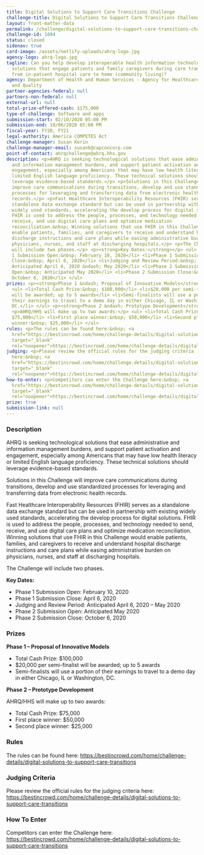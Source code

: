```yaml
---
title: Digital Solutions to Support Care Transitions Challenge
challenge-title: Digital Solutions to Support Care Transitions Challenge
layout: front-matter-data
permalink: /challenge/digital-solutions-to-support-care-transitions-challenge/
challenge-id: 1094
status: closed
sidenav: true
card-image: /assets/netlify-uploads/ahrq-logo.jpg
agency-logo: ahrq-logo.jpg
tagline: Can you help develop interoperable health information technology (IT)
  solutions that engage patients and family caregivers during care transitions
  from in-patient hospital care to home (community living)?
agency: Department of Health and Human Services - Agency for Healthcare Research
  and Quality
partner-agencies-federal: null
partners-non-federal: null
external-url: null
total-prize-offered-cash: $175,000
type-of-challenge: Software and apps
submission-start: 02/10/2020 05:00 PM
submission-end: 10/06/2020 05:00 PM
fiscal-year: FY20, FY21
legal-authority: America COMPETES Act
challenge-manager: Susan Kerin
challenge-manager-email: susank@capconcorp.com
point-of-contact: ahrqchallenge@ahrq.hhs.gov
description: <p>AHRQ is seeking technological solutions that ease administrative
  and information management burdens, and support patient activation and
  engagement, especially among Americans that may have low health literacy or
  limited English language proficiency. These technical solutions should
  leverage evidence-based standards.</p> <p>Solutions in this Challenge will
  improve care communications during transitions, develop and use standardized
  processes for leveraging and transferring data from electronic health
  records.</p> <p>Fast Healthcare Interoperability Resources (FHIR) serves as a
  standalone data exchange standard but can be used in partnership with existing
  widely used standards, accelerating the develop process for digital solutions.
  FHIR is used to address the people, processes, and technology needed to send,
  receive, and use digital care plans and optimize medication
  reconciliation.&nbsp; Winning solutions that use FHIR in this Challenge would
  enable patients, families, and caregivers to receive and understand hospital
  discharge instructions and care plans while easing administrative burden on
  physicians, nurses, and staff at discharging hospitals.</p> <p>The Challenge
  will include two phases.</p> <p><strong>Key Dates:</strong></p> <ul> <li>Phase
  1 Submission Open:&nbsp; February 10, 2020</li> <li>Phase 1 Submission
  Close:&nbsp; April 6, 2020</li> <li>Judging and Review Period:&nbsp;
  Anticipated April 6, 2020 &ndash; May 2020</li> <li>Phase 2 Submission
  Open:&nbsp; Anticipated May 2020</li> <li>Phase 2 Submission Close:&nbsp;
  October 6, 2020</li> </ul>
prizes: <p><strong>Phase 1 &ndash; Proposal of Innovative Models</strong></p>
  <ul> <li>Total Cash Prize:&nbsp; $100,000</li> <li>$20,000 per semi-finalist
  will be awarded; up to 5 awards</li> <li>Semi-finalists will use a portion of
  their earnings to travel to a demo day in either Chicago, IL or Washington,
  DC.</li> </ul> <p><strong>Phase 2 &ndash; Prototype Development</strong></p>
  <p>AHRQ/HHS will make up to two awards:</p> <ul> <li>Total Cash Prize:&nbsp;
  $75,000</li> <li>First place winner:&nbsp; $50,000</li> <li>Second place
  winner:&nbsp; $25,000</li> </ul>
rules: <p>The rules can be found here:&nbsp; <a
  href="https://bestincrowd.com/home/challenge-details/digital-solutions-to-support-care-transitions"
  target="_blank"
  rel="noopener">https://bestincrowd.com/home/challenge-details/digital-solutions-to-support-care-transitions</a></p>
judging: <p>Please review the official rules for the judging criteria
  here:&nbsp; <a
  href="https://bestincrowd.com/home/challenge-details/digital-solutions-to-support-care-transitions"
  target="_blank"
  rel="noopener">https://bestincrowd.com/home/challenge-details/digital-solutions-to-support-care-transitions</a></p>
how-to-enter: <p>Competitors can enter the Challenge here:&nbsp; <a
  href="https://bestincrowd.com/home/challenge-details/digital-solutions-to-support-care-transitions"
  target="_blank"
  rel="noopener">https://bestincrowd.com/home/challenge-details/digital-solutions-to-support-care-transitions</a></p>
prize: true
submission-link: null
---
```

<!-- Description start -->

### Description

<p>AHRQ is seeking technological solutions that ease administrative and information management burdens, and support patient activation and engagement, especially among Americans that may have low health literacy or limited English language proficiency. These technical solutions should leverage evidence-based standards.</p>
<p>Solutions in this Challenge will improve care communications during transitions, develop and use standardized processes for leveraging and transferring data from electronic health records.</p>
<p>Fast Healthcare Interoperability Resources (FHIR) serves as a standalone data exchange standard but can be used in partnership with existing widely used standards, accelerating the develop process for digital solutions. FHIR is used to address the people, processes, and technology needed to send, receive, and use digital care plans and optimize medication reconciliation.&nbsp; Winning solutions that use FHIR in this Challenge would enable patients, families, and caregivers to receive and understand hospital discharge instructions and care plans while easing administrative burden on physicians, nurses, and staff at discharging hospitals.</p>
<p>The Challenge will include two phases.</p>
<p><strong>Key Dates:</strong></p>
<ul>
<li>Phase 1 Submission Open: February 10, 2020</li>
<li>Phase 1 Submission Close: April 6, 2020</li>
<li>Judging and Review Period: Anticipated April 6, 2020 &ndash; May 2020</li>
<li>Phase 2 Submission Open: Anticipated May 2020</li>
<li>Phase 2 Submission Close: October 6, 2020</li>
</ul>

<!-- Prizes start -->

### Prizes

<p><strong>Phase 1 &ndash; Proposal of Innovative Models</strong></p>
<ul>
<li>Total Cash Prize: $100,000</li>
<li>$20,000 per semi-finalist will be awarded; up to 5 awards</li>
<li>Semi-finalists will use a portion of their earnings to travel to a demo day in either Chicago, IL or Washington, DC.</li>
</ul>
<p><strong>Phase 2 &ndash; Prototype Development</strong></p>
<p>AHRQ/HHS will make up to two awards:</p>
<ul>
<li>Total Cash Prize: $75,000</li>
<li>First place winner: $50,000</li>
<li>Second place winner: $25,000</li>
</ul>

<!-- Rules start -->

### Rules

<p>The rules can be found here: <a href="https://bestincrowd.com/home/challenge-details/digital-solutions-to-support-care-transitions" target="_blank" rel="noopener">https://bestincrowd.com/home/challenge-details/digital-solutions-to-support-care-transitions</a></p>

<!-- Judging start -->

### Judging Criteria

<p>Please review the official rules for the judging criteria here: <a href="https://bestincrowd.com/home/challenge-details/digital-solutions-to-support-care-transitions" target="_blank" rel="noopener">https://bestincrowd.com/home/challenge-details/digital-solutions-to-support-care-transitions</a></p>

<!--  How To Enter start -->

### How To Enter

<p>Competitors can enter the Challenge here: <a href="https://bestincrowd.com/home/challenge-details/digital-solutions-to-support-care-transitions" target="_blank" rel="noopener">https://bestincrowd.com/home/challenge-details/digital-solutions-to-support-care-transitions</a></p>